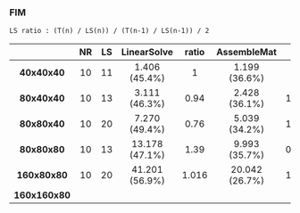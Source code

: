 ### FIM

```
LS ratio : (T(n) / LS(n)) / (T(n-1) / LS(n-1)) / 2
```



|                |  NR  |  LS  |  LinearSolve   | ratio |  AssembleMat   | ratio  |    DaABpbc     | ratio  | Total  |
| :------------: | :--: | :--: | :------------: | :---: | :------------: | :----: | :------------: | :----: | :----: |
|  **40x40x40**  |  10  |  11  | 1.406 (45.4%)  |   1   | 1.199  (36.6%) |   1    | 0.653 (20.6%)  |   1    | 3.169  |
|  **80x40x40**  |  10  |  13  | 3.111 (46.3%)  | 0.94  | 2.428  (36.1%) | 1.0125 | 1.321 (19.7%)  | 1.0115 | 6.722  |
|  **80x80x40**  |  10  |  20  | 7.270 (49.4%)  | 0.76  | 5.039  (34.2%) | 1.0377 | 2.677 (18.2%)  | 1.0132 | 14.722 |
|  **80x80x80**  |  10  |  13  | 13.178 (47.1%) | 1.39  | 9.993 (35.7%)  | 0.9916 | 5.320 (19.0%)  | 0.9936 | 27.98  |
| **160x80x80**  |  10  |  20  | 41.201 (56.9%) | 1.016 | 20.042 (26.7%) | 1.0028 | 10.384 (14.3%) | 0.9759 | 72.37  |
| **160x160x80** |      |      |                |       |                |        |                |        |        |



